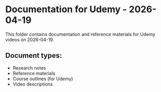 # Documentation for Udemy - 2026-04-19

This folder contains documentation and reference materials for Udemy videos on 2026-04-19.

## Document types:
- Research notes
- Reference materials
- Course outlines (for Udemy)
- Video descriptions
